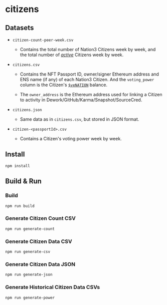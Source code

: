 # citizens

## Datasets

- `citizen-count-peer-week.csv`

    - Contains the total number of Nation3 Citizens week by week, and the total number of [_active_](https://github.com/nation3/nationcred-datasets/tree/main/nationcred#definition-of-active) Citizens week by week.
    
- `citizens.csv`

    - Contains the NFT Passport ID, owner/signer Ethereum address and ENS name (if any) of each Nation3 Citizen.  And the `voting_power` column is the Citizen's [`$veNATION`](https://wiki.nation3.org/token/#venation) balance.

    - The `owner_address` is the Ethereum address used for linking a Citizen to activity in Dework/GitHub/Karma/Snapshot/SourceCred.

- `citizens.json`

    - Same data as in `citizens.csv`, but stored in JSON format.

- `citizen-<passportId>.csv`

    - Contains a Citizen's voting power week by week.

## Install

```
npm install
```

## Build & Run

### Build

```
npm run build
```

### Generate Citizen Count CSV

```
npm run generate-count
```

### Generate Citizen Data CSV

```
npm run generate-csv
```

### Generate Citizen Data JSON

```
npm run generate-json
```

### Generate Historical Citizen Data CSVs

```
npm run generate-power
```

